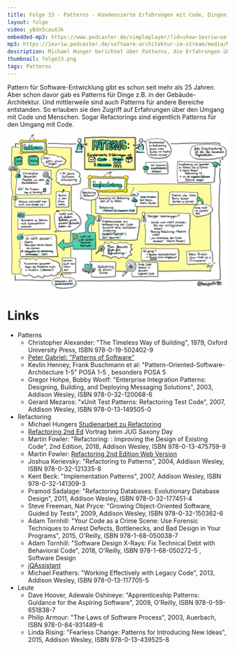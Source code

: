 ```yaml
---
title: Folge 33 - Patterns - Kondensierte Erfahrungen mit Code, Dingen und Menschen mit Michael Hunger 
layout: folge
video: yBdx5cauXJk
embedded-mp3: https://www.podcaster.de/simpleplayer/?id=show~1evriw~software-architektur-im-stream~pod-5fde4fa5c16c4408972889&v=1608405454
mp3: https://1evriw.podcaster.de/software-architektur-im-stream/media/MichaelHungerPatterns.mp3
description: Michael Hunger berichtet über Patterns, die Erfahrungen über den Umgang mit Menschen, Code und Dingen weitergeben.
thumbnail: folge33.png
tags: Patterns
---
```


Pattern für Software-Entwicklung gibt es schon seit mehr als 25
Jahren. Aber schon davor gab es Patterns für Dinge z.B. in der
Gebäude-Architektur. Und mittlerweile sind auch Patterns für andere
Bereiche entstanden. So erlauben sie den Zugriff auf Erfahrungen über
den Umgang mit Code und Menschen. Sogar Refactorings sind eigentlich
Patterns für den Umgang mit Code.

![Sketchnotes](/sketchnotes/folge33.png)

# Links

* Patterns
  * Christopher Alexander: "The Timeless Way of Building", 1979,
    Oxford University Press, ISBN 978-0-19-502402-9
  * [Peter Gabriel: "Patterns of
    Software"](https://dreamsongs.com/Files/PatternsOfSoftware.pdf)
  * Kevlin Henney, Frank Buschmann et al:
    "Pattern-Oriented-Software-Architecture 1-5" POSA 1-5 , besonders
    POSA 5
  * Gregor Hohpe, Bobby Woolf: "Enterprise Integration Patterns:
	Designing, Building, and Deploying Messaging Solutions",
	2003, Addison Wesley, ISBN 978-0-32-120068-6
  *	Gerard Mezaros: "xUnit Test Patterns: Refactoring Test Code",
    2007, Addison Wesley, ISBN 978-0-13-149505-0
* Refactoring
  * Michael	Hungers [Studienarbeit zu
    Refactoring](https://www.dropbox.com/s/p1u851fl811o70v/refactoring-thesis.pdf?dl=0)
  * [Refactoring 2nd
    Ed](https://www2.slideshare.net/jexp/refactoring-2nd-edition)
    Vortrag beim JUG Saxony Day
  * Martin Fowler: "Refactoring: : Improving the Design of Existing
	Code", 2nd Edition, 2018, Addison Wesley, ISBN 978-0-13-475759-9
  * Martin Fowler: [Refactoring 2nd Edition Web
	Version](https://martinfowler.com/articles/access-refactoring-web-edition.html)
  * Joshua Kerievsky: "Refactoring to Patterns", 2004, Addison Wesley,
    ISBN 978-0-32-121335-8
  * Kent Beck: "Implementation Patterns", 2007, Addison Wesley, ISBN
    978-0-32-141309-3
  * Pramod Sadalage: "Refactoring Databases: Evolutionary Database
    Design", 2011, Addison Wesley, ISBN 978-0-32-177451-4
  * Steve Freeman, Nat Pryce: "Growing Object-Oriented Software, Guided
	by Tests", 2009, Addison Wesley, ISBN 978-0-32-150362-6
  * Adam Tornhill: "Your Code as a Crime Scene: Use Forensic
	Techniques to Arrest Defects, Bottlenecks, and Bad Design in Your
	Programs", 2015, O'Reilly, ISBN 978-1-68-050038-7
  * Adam Tornhill: "Software Design X-Rays: Fix Technical Debt with
	Behavioral Code", 2018, O'Reilly, ISBN 978-1-68-050272-5
	, Software Design
  * [jQAssistant](https://jqassistant.org/)
  * Michael Feathers: "Working Effectively with Legacy Code", 2013,
    Addison Wesley, ISBN 978-0-13-117705-5
* Leute
  * Dave Hoover, Adewale Oshineye: "Apprenticeship Patterns: Guidance
    for the Aspiring Software", 2009, O'Reilly, ISBN
    978-0-59-651838-7
  * Philip Armour: "The Laws of Software Process", 2003, Auerbach,
    ISBN 978-0-84-931489-6
  * Linda Rising: "Fearless Change: Patterns for Introducing New
    Ideas", 2015, Addison Wesley, ISBN 978-0-13-439525-8
